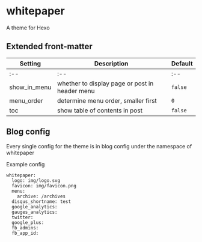 # whitepaper

A theme for Hexo

## Extended front-matter

| Setting      | Description                                    | Default                           |
| ------------ | ---------------------------------------------- | --------------------------------- |
| :--          | :--                                            | :--                               |
| show_in_menu | whether to display page or post in header menu | `false`                           |
| menu_order   | determine menu order, smaller first            | `0`                               |
| toc          | show table of contents in post                 | `false`                           |

## Blog config

Every single config for the theme is in blog config under the namespace of whitepaper

Example config

```
whitepaper:
  logo: img/logo.svg
  favicon: img/favicon.png
  menu:
    archive: /archives
  disqus_shortname: test
  google_analytics:
  gauges_analytics:
  twitter:
  google_plus:
  fb_admins:
  fb_app_id:    

```
